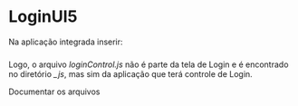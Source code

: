# LoginUI5

Na aplicação integrada inserir:

### <script src="js/loginControl.js"></script>

Logo, o arquivo *loginControl.js* não é parte da tela de Login e é encontrado no diretório *_js*, mas sim da aplicação que terá controle de Login.

Documentar os arquivos
